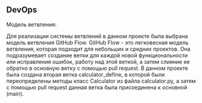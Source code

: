 ## DevOps

Модель ветвления:

Для реализации системы ветвлений в данном проекте была выбрана модель ветвления GitHub Flow. GitHub Flow - это легковесная модель ветвления, которая подходит для небольших и средних проектов. Она подразумевает создание ветки для каждой новой функциональности или исправления ошибок, работу над этой веткой, а затем слияние ее обратно в основную ветку с помощью pull request.
В данном проекте была создана вторая ветка calculator_define, в которой были переопределены методы класс Calculator из файла calculator.py, а затем с помощью pull request данная ветка была присоединена к основной (main).
